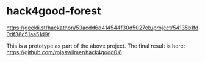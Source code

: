 hack4good-forest
================

https://geekli.st/hackathon/53acdd6d414544f30d5027eb/project/54135b1fd0df38c51aa51d9f

This is a prototype as part of the above project. The final result is here:
https://github.com/rojaswilmer/hack4good0.6
